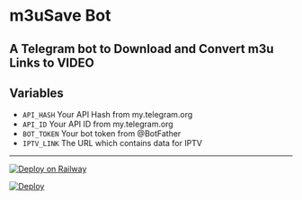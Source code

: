 # m3uSave Bot
A Telegram bot to Download and Convert m3u Links to VIDEO
---

## Variables

- `API_HASH` Your API Hash from my.telegram.org
- `API_ID` Your API ID from my.telegram.org
- `BOT_TOKEN` Your bot token from @BotFather
- `IPTV_LINK` The URL which contains data for IPTV

---
[![Deploy on Railway](https://railway.app/button.svg)](https://railway.app/template/C8NM71?referralCode=YdIPoB)

[![Deploy](https://www.herokucdn.com/deploy/button.svg)](https://github.com/nikhil123nikhil/Original-Bot)
